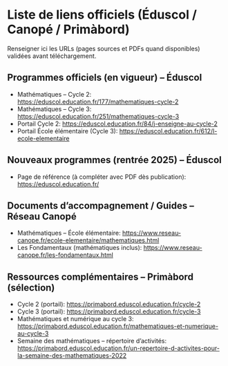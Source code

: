 # Liste de liens officiels (Éduscol / Canopé / Primàbord)

Renseigner ici les URLs (pages sources et PDFs quand disponibles) validées avant téléchargement.

## Programmes officiels (en vigueur) – Éduscol
- Mathématiques – Cycle 2: https://eduscol.education.fr/177/mathematiques-cycle-2
- Mathématiques – Cycle 3: https://eduscol.education.fr/251/mathematiques-cycle-3
- Portail Cycle 2: https://eduscol.education.fr/84/j-enseigne-au-cycle-2
- Portail École élémentaire (Cycle 3): https://eduscol.education.fr/612/l-ecole-elementaire

## Nouveaux programmes (rentrée 2025) – Éduscol
- Page de référence (à compléter avec PDF dès publication): https://eduscol.education.fr/

## Documents d’accompagnement / Guides – Réseau Canopé
- Mathématiques – École élémentaire: https://www.reseau-canope.fr/ecole-elementaire/mathematiques.html
- Les Fondamentaux (mathématiques inclus): https://www.reseau-canope.fr/les-fondamentaux.html

## Ressources complémentaires – Primàbord (sélection)
- Cycle 2 (portail): https://primabord.eduscol.education.fr/cycle-2
- Cycle 3 (portail): https://primabord.eduscol.education.fr/cycle-3
- Mathématiques et numérique au cycle 3: https://primabord.eduscol.education.fr/mathematiques-et-numerique-au-cycle-3
- Semaine des mathématiques – répertoire d’activités: https://primabord.eduscol.education.fr/un-repertoire-d-activites-pour-la-semaine-des-mathematiques-2022


